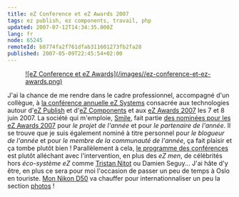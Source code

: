 ```yaml
---
title: eZ Conference et eZ Awards 2007
tags: ez publish, ez components, travail, php
updated: 2007-07-12T14:34:35.000Z
lang: fr
node: 65245
remoteId: b8774fa2f761dfab311601273fb2fa28
published: 2007-05-09T22:45:54+02:00
---
```

 


<figure class="object-center"><a href="http://ez.no/company/events/conference">![eZ Conference et eZ Awards](/images//ez-conference-et-ez-awards.png)</a></figure>

J'ai la chance de me rendre dans le cadre professionnel, accompagné d'un collègue, à [la conférence annuelle eZ Systems](http://ez.no/company/events/conference) consacrée aux technologies autour d'[eZ Publish](/tag/ez+publish) et d'[eZ Components](/tag/ez+components) et aux [eZ Awards 2007](http://ez.no/company/events/conference/ez_awards_2007) les 7 et 8 juin 2007. La société qui m'emploie, [Smile](http://www.smile.fr/), fait partie [des nominées pour les eZ Awards 2007](http://ez.no/company/news/nominees_for_ez_awards_2007) pour *le projet de l'année* et pour *le partenaire de l'année*. Il se trouve que je suis également nominé à titre personnel pour *le blogueur de l'année* et pour *le membre de la communauté de l'année*, ça fait plaisir et ça tombe plutôt bien ! Parallèlement à cela, [le programme des conférences](http://ez.no/company/events/conference/schedule_and_speakers) est plutôt alléchant avec l'intervention, en plus des *eZ men*, de célébrités hors *éco-système eZ* comme [Tristan Nitot](http://standblog.org/blog/) ou Damien Seguy... J'ai hâte d'y être, en plus ce sera pour moi l'occasion de passer un peu de temps à Oslo en touriste. [Mon Nikon D50](/post/nikon-d50-noir) va chauffer pour internationnaliser un peu la section [photos](http://photos.pwet.fr) !

